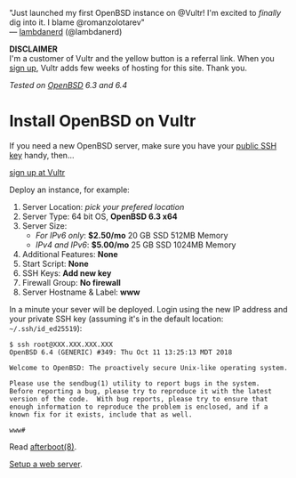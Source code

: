 "Just launched my first OpenBSD instance on @Vultr! I'm excited
to *finally* dig into it. I blame @romanzolotarev"<br>&mdash;
[lambdanerd](https://mobile.twitter.com/lambdanerd/status/1027817634434371584 "20 Aug 2018")
(@lambdanerd)

**DISCLAIMER**<br> I'm a customer of Vultr and the yellow button
is a referral link.  When you [sign
up](https://www.vultr.com/pricing/?ref=7035749), Vultr adds few
weeks of hosting for this site. Thank you.

_Tested on [OpenBSD](/openbsd/) 6.3 and 6.4_

# Install OpenBSD on Vultr

If you need a new OpenBSD server, make sure you have your [public
SSH key](/ssh.html) handy, then...

<a href="https://www.vultr.com/pricing/?ref=7035749"><span
class="button">sign up at Vultr</span></a>

Deploy an instance, for example:

1. Server Location: _pick your prefered location_
1. Server Type: 64 bit OS, **OpenBSD 6.3 x64**
1. Server Size:
   - _For IPv6 only_: **$2.50/mo** 20 GB SSD 512MB Memory
   - _IPv4 and IPv6_: **$5.00/mo** 25 GB SSD 1024MB Memory
1. Additional Features: **None**
1. Start Script: **None**
1. SSH Keys: **Add new key**
1. Firewall Group: **No firewall**
1. Server Hostname & Label: **www**

In a minute your sever will be deployed. Login using the new IP address
and your private SSH key (assuming it's in the default location:
`~/.ssh/id_ed25519`):

	$ ssh root@XXX.XXX.XXX.XXX
	OpenBSD 6.4 (GENERIC) #349: Thu Oct 11 13:25:13 MDT 2018

	Welcome to OpenBSD: The proactively secure Unix-like operating system.

	Please use the sendbug(1) utility to report bugs in the system.
	Before reporting a bug, please try to reproduce it with the latest
	version of the code.  With bug reports, please try to ensure that
	enough information to reproduce the problem is enclosed, and if a
	known fix for it exists, include that as well.

	www#

Read [afterboot(8)](https://man.openbsd.org/afterboot.8).

[Setup a web server](/openbsd/webserver.html).
